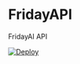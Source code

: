 # FridayAPI
FridayAI API 



[![Deploy](https://www.herokucdn.com/deploy/button.svg)](https://heroku.com/deploy?template=https://github.com/IntelligentThings/FridayAPI)

